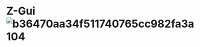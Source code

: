 # Z-Gui![b36470aa34f511740765cc982fa3a104](https://user-images.githubusercontent.com/99532465/166341925-d63074a8-1f2f-4c18-802f-88eeb5e52f72.jpg)
